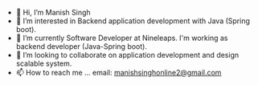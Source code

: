 - 👋 Hi, I’m Manish Singh
- 👀 I’m interested in Backend application development with Java (Spring boot).
- 🌱 I’m currently Software Developer at Nineleaps. I'm working as backend developer (Java-Spring boot).
- 💞️ I’m looking to collaborate on application development and design scalable system.
- 📫 How to reach me ... email:  manishsinghonline2@gmail.com

<!---
manishsinghgithub/manishsinghgithub is a ✨ special ✨ repository because its `README.md` (this file) appears on your GitHub profile.
You can click the Preview link to take a look at your changes.
--->
